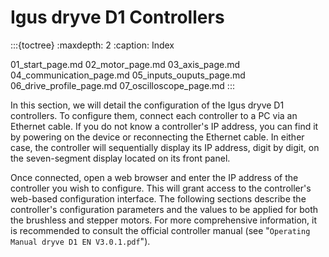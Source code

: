 # Igus dryve D1 Controllers

:::{toctree}
:maxdepth: 2
:caption: Index

01_start_page.md
02_motor_page.md
03_axis_page.md
04_communication_page.md
05_inputs_ouputs_page.md
06_drive_profile_page.md
07_oscilloscope_page.md
:::

In this section, we will detail the configuration of the Igus dryve D1 controllers. To configure them, connect each controller to a PC via an Ethernet cable. If you do not know a controller's IP address, you can find it by powering on the device or reconnecting the Ethernet cable. In either case, the controller will sequentially display its IP address, digit by digit, on the seven-segment display located on its front panel.

Once connected, open a web browser and enter the IP address of the controller you wish to configure. This will grant access to the controller's web-based configuration interface. The following sections describe the controller's configuration parameters and the values to be applied for both the brushless and stepper motors. For more comprehensive information, it is recommended to consult the official controller manual (see "`Operating Manual dryve D1 EN V3.0.1.pdf`").
